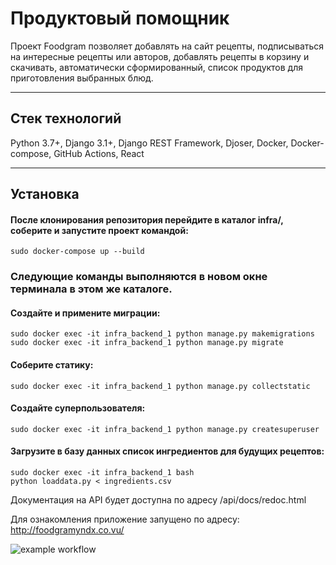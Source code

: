 # Продуктовый помощник
Проект Foodgram позволяет добавлять на сайт рецепты, подписываться на интересные рецепты или авторов, 
добавлять рецепты в корзину и скачивать, автоматически сформированный, список продуктов для приготовления выбранных блюд.
***
## Стек технологий
Python 3.7+, Django 3.1+, Django REST Framework, Djoser, Docker, Docker-compose, GitHub Actions, React
***
## Установка
#### После клонирования репозитория перейдите в каталог infra/, соберите и запустите проект командой:
    sudo docker-compose up --build

### Следующие команды выполняются в новом окне терминала в этом же каталоге.
#### Создайте и примените миграции:
    sudo docker exec -it infra_backend_1 python manage.py makemigrations
    sudo docker exec -it infra_backend_1 python manage.py migrate

#### Соберите статику:
    sudo docker exec -it infra_backend_1 python manage.py collectstatic

#### Создайте суперпользователя:
    sudo docker exec -it infra_backend_1 python manage.py createsuperuser

#### Загрузите в базу данных список ингредиентов для будущих рецептов:
    sudo docker exec -it infra_backend_1 bash
    python loaddata.py < ingredients.csv

Документация на API будет доступна по адресу /api/docs/redoc.html

Для ознакомления приложение запущено по адресу: http://foodgramyndx.co.vu/

![example workflow](https://github.com/TheMrWhitee/yamdb_final/actions/workflows/yamdb_workflow.yml/badge.svg)
